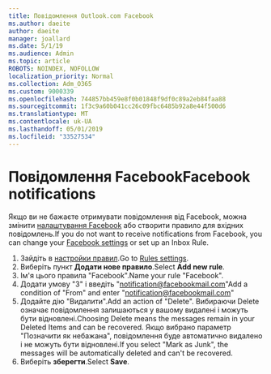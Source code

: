 ```yaml
---
title: Повідомлення Outlook.com Facebook
ms.author: daeite
author: daeite
manager: joallard
ms.date: 5/1/19
ms.audience: Admin
ms.topic: article
ROBOTS: NOINDEX, NOFOLLOW
localization_priority: Normal
ms.collection: Adm_O365
ms.custom: 9000339
ms.openlocfilehash: 744857bb459e8f0b01848f9df0c89a2eb84faa88
ms.sourcegitcommit: 1f3c9a60b041cc26c09fbc6485b92a8e44f500d6
ms.translationtype: MT
ms.contentlocale: uk-UA
ms.lasthandoff: 05/01/2019
ms.locfileid: "33527534"
---
```

# <a name="facebook-notifications"></a><span data-ttu-id="7f00d-102">Повідомлення Facebook</span><span class="sxs-lookup"><span data-stu-id="7f00d-102">Facebook notifications</span></span>

<span data-ttu-id="7f00d-103">Якщо ви не бажаєте отримувати повідомлення від Facebook, можна змінити [налаштування Facebook](https://www.facebook.com/settings?tab=notifications) або створити правило для вхідних повідомлень.</span><span class="sxs-lookup"><span data-stu-id="7f00d-103">If you do not want to receive notifications from Facebook, you can change your [Facebook settings](https://www.facebook.com/settings?tab=notifications) or set up an Inbox Rule.</span></span>

1. <span data-ttu-id="7f00d-104">Зайдіть в [настройки правил](https://outlook.live.com/mail/options/mail/rules/inboxRules).</span><span class="sxs-lookup"><span data-stu-id="7f00d-104">Go to [Rules settings](https://outlook.live.com/mail/options/mail/rules/inboxRules).</span></span>
1. <span data-ttu-id="7f00d-105">Виберіть пункт **Додати нове правило**.</span><span class="sxs-lookup"><span data-stu-id="7f00d-105">Select **Add new rule**.</span></span>
1. <span data-ttu-id="7f00d-106">Ім'я цього правила "Facebook".</span><span class="sxs-lookup"><span data-stu-id="7f00d-106">Name your rule "Facebook".</span></span>
1. <span data-ttu-id="7f00d-107">Додати умову "З" і введіть "notification@facebookmail.com"</span><span class="sxs-lookup"><span data-stu-id="7f00d-107">Add a condition of "From" and enter "notification@facebookmail.com"</span></span>
1. <span data-ttu-id="7f00d-108">Додайте дію "Видалити".</span><span class="sxs-lookup"><span data-stu-id="7f00d-108">Add an action of "Delete".</span></span> <span data-ttu-id="7f00d-109">Вибираючи Delete означає повідомлення залишаються у вашому видалені і можуть бути відновлені.</span><span class="sxs-lookup"><span data-stu-id="7f00d-109">Choosing Delete means the messages remain in your Deleted Items and can be recovered.</span></span> <span data-ttu-id="7f00d-110">Якщо вибрано параметр "Позначити як небажана", повідомлення буде автоматично видалено і не можуть бути відновлені.</span><span class="sxs-lookup"><span data-stu-id="7f00d-110">If you select "Mark as Junk", the messages will be automatically deleted and can't be recovered.</span></span>
1. <span data-ttu-id="7f00d-111">Виберіть **зберегти**.</span><span class="sxs-lookup"><span data-stu-id="7f00d-111">Select **Save**.</span></span>